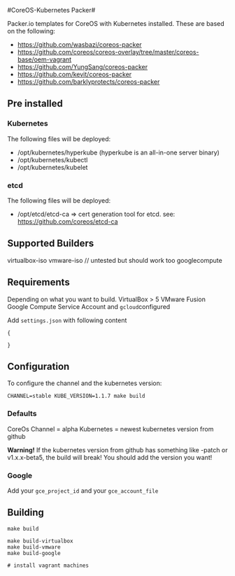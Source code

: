 #CoreOS-Kubernetes Packer#

Packer.io templates for CoreOS with Kubernetes installed. These are based on the following:

  - https://github.com/wasbazi/coreos-packer
  - https://github.com/coreos/coreos-overlay/tree/master/coreos-base/oem-vagrant
  - https://github.com/YungSang/coreos-packer
  - https://github.com/kevit/coreos-packer
  - https://github.com/barklyprotects/coreos-packer

## Pre installed ##

### Kubernetes ###
The following files will be deployed:

  - /opt/kubernetes/hyperkube (hyperkube is an all-in-one server binary)
  - /opt/kubernetes/kubectl
  - /opt/kubernetes/kubelet

### etcd ###
The following files will be deployed:

  - /opt/etcd/etcd-ca       => cert generation tool for etcd. see: https://github.com/coreos/etcd-ca


## Supported Builders ##
virtualbox-iso
vmware-iso // untested but should work too
googlecompute

## Requirements ##
Depending on what you want to build.
VirtualBox > 5
VMware Fusion
Google Compute Service Account and `gcloud`configured

Add `settings.json` with following content

```
{

}
```

## Configuration ##

To configure the channel and the kubernetes version:

`CHANNEL=stable KUBE_VERSION=1.1.7 make build`

### Defaults ###
  CoreOs Channel = alpha
  Kubernetes = newest kubernetes version from github

  **Warning!**
  If the kubernetes version from github has something like -patch or v1.x.x-beta5, the build will break! You should add the version you want!


### Google ###
Add your `gce_project_id` and your `gce_account_file`

## Building ##
```
make build

make build-virtualbox
make build-vmware
make build-google

# install vagrant machines
```
